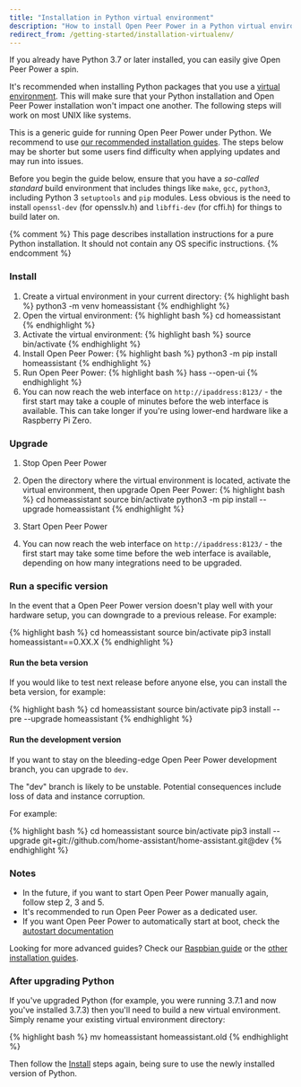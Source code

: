 ```yaml
---
title: "Installation in Python virtual environment"
description: "How to install Open Peer Power in a Python virtual environment."
redirect_from: /getting-started/installation-virtualenv/
---
```


If you already have Python 3.7 or later installed, you can easily give Open Peer Power a spin.

It's recommended when installing Python packages that you use a [virtual environment](https://docs.python.org/3.7/library/venv.html#module-venv). This will make sure that your Python installation and Open Peer Power installation won't impact one another. The following steps will work on most UNIX like systems.

<div class='note'>

This is a generic guide for running Open Peer Power under Python. We recommend to use [our recommended installation guides](/docs/installation/#recommended). The steps below may be shorter but some users find difficulty when applying updates and may run into issues.

Before you begin the guide below, ensure that you have a *so-called standard* build environment that includes things like `make`, `gcc`, `python3`, including Python 3 `setuptools` and `pip` modules. Less obvious is the need to install `openssl-dev` (for opensslv.h) and `libffi-dev` (for cffi.h) for things to build later on.

</div>

{% comment %}
This page describes installation instructions for a pure Python installation.
It should not contain any OS specific instructions.
{% endcomment %}

### Install

 1. Create a virtual environment in your current directory:
    {% highlight bash %}
    python3 -m venv homeassistant
    {% endhighlight %}
 2. Open the virtual environment:
    {% highlight bash %}
    cd homeassistant
    {% endhighlight %}
 3. Activate the virtual environment:
    {% highlight bash %}
    source bin/activate
    {% endhighlight %}
 4. Install Open Peer Power:
    {% highlight bash %}
    python3 -m pip install homeassistant
    {% endhighlight %}    
 5. Run Open Peer Power:
    {% highlight bash %}
    hass --open-ui
    {% endhighlight %}
 6. You can now reach the web interface on `http://ipaddress:8123/` - the first start may take a couple of minutes before the web interface is available. This can take longer if you're using lower-end hardware like a Raspberry Pi Zero.
 
### Upgrade

 1. Stop Open Peer Power

 2. Open the directory where the virtual environment is located, activate the virtual environment, then upgrade Open Peer Power:
    {% highlight bash %}
    cd homeassistant
    source bin/activate
    python3 -m pip install --upgrade homeassistant
    {% endhighlight %}
 3. Start Open Peer Power
 4. You can now reach the web interface on `http://ipaddress:8123/` - the first start may take some time before the web interface is available, depending on how many integrations need to be upgraded.

### Run a specific version

In the event that a Open Peer Power version doesn't play well with your hardware setup, you can downgrade to a previous release. For example:

{% highlight bash %}
cd homeassistant
source bin/activate
pip3 install homeassistant==0.XX.X
{% endhighlight %}

#### Run the beta version

If you would like to test next release before anyone else, you can install the beta version, for example:

{% highlight bash %}
cd homeassistant
source bin/activate
pip3 install --pre --upgrade homeassistant
{% endhighlight %}

#### Run the development version

If you want to stay on the bleeding-edge Open Peer Power development branch, you can upgrade to `dev`.

<div class='note warning'>
  The "dev" branch is likely to be unstable. Potential consequences include loss of data and instance corruption.
</div>

For example:

{% highlight bash %}
cd homeassistant
source bin/activate
pip3 install --upgrade git+git://github.com/home-assistant/home-assistant.git@dev
{% endhighlight %}

### Notes

- In the future, if you want to start Open Peer Power manually again, follow step 2, 3 and 5.
- It's recommended to run Open Peer Power as a dedicated user.
- If you want Open Peer Power to automatically start at boot, check the [autostart documentation](/docs/autostart/)

<div class='info'>
 
Looking for more advanced guides? Check our [Raspbian guide](/docs/installation/raspberry-pi/) or the [other installation guides](/docs/installation/).

</div>

### After upgrading Python

If you've upgraded Python (for example, you were running 3.7.1 and now you've installed 3.7.3) then you'll need to build a new virtual environment. Simply rename your existing virtual environment directory:

{% highlight bash %}
mv homeassistant homeassistant.old
{% endhighlight %}

Then follow the [Install](#install) steps again, being sure to use the newly installed version of Python.

